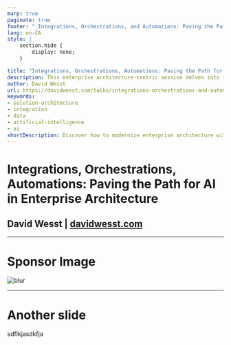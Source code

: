 ```yaml
---
marp: true
paginate: true
footer: "_Integrations, Orchestrations, and Automations: Paving the Path for AI in Enterprise Architecture_"
lang: en-CA
style: |
    section.hide {
        display: none;
    }

title: "Integrations, Orchestrations, Automations: Paving the Path for AI in Enterprise Architecture"
description: This enterprise architecture-centric session delves into the evolving integration landscape within today's market, emphasizing the strategic necessity of distinguishing between integrations, orchestrations, and automations. The presentation argues for the development of a robust foundation that supports data and digital governance, which is critical for managing these three integration types effectively. This foundational strategy not only streamlines current processes but also sets the stage for leveraging Artificial Intelligence technologies. Attendees will explore how to build and implement integration strategies that not only meet current needs but also anticipate future technological advancements and business requirements. The session provides actionable insights into creating a cohesive framework that facilitates both immediate improvements and long-term innovation.
author: David Wesst
url: https://davidwesst.com/talks/integrations-orchestrations-and-automations/
keywords:
- solution-architecture
- integration
- data
- artificial-intelligence
- ai
shortDescription: Discover how to modernize enterprise architecture with a strategic blueprint that integrates AI. Learn the essentials of integration, orchestration, and automation, and establish governance to unlock AI’s potential in your business. Perfect for professionals aiming to upgrade their strategies.
---
```


# Integrations, Orchestrations, Automations: Paving the Path for AI in Enterprise Architecture
## David Wesst | [davidwesst.com](https://davidwesst.com)

---

<!--
    //class: hide
-->

# Sponsor Image

![blur](https://placehold.co/854x480)

---

# Another slide
sdflkjasdkfja